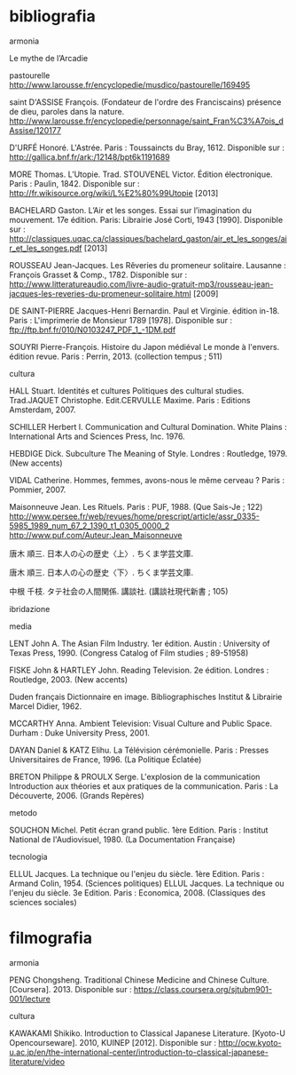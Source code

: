 bibliografia
============
armonia

Le mythe de l’Arcadie

pastourelle http://www.larousse.fr/encyclopedie/musdico/pastourelle/169495

saint D'ASSISE François. (Fondateur de l'ordre des Franciscains) présence de dieu, paroles dans la nature. http://www.larousse.fr/encyclopedie/personnage/saint_Fran%C3%A7ois_dAssise/120177

D'URFÉ Honoré. L'Astrée. Paris : Toussaincts du Bray, 1612. Disponible sur : http://gallica.bnf.fr/ark:/12148/bpt6k1191689

MORE Thomas. L’Utopie. Trad. STOUVENEL Victor. Édition électronique. Paris : Paulin, 1842. Disponible sur : http://fr.wikisource.org/wiki/L%E2%80%99Utopie [2013]

BACHELARD Gaston. L’Air et les songes. Essai sur l’imagination du mouvement. 17e édition. Paris: Librairie José Corti, 1943 [1990]. Disponible sur : http://classiques.uqac.ca/classiques/bachelard_gaston/air_et_les_songes/air_et_les_songes.pdf [2013]

ROUSSEAU Jean-Jacques. Les Rêveries du promeneur solitaire. Lausanne : François Grasset & Comp., 1782. Disponible sur : http://www.litteratureaudio.com/livre-audio-gratuit-mp3/rousseau-jean-jacques-les-reveries-du-promeneur-solitaire.html [2009]

DE SAINT-PIERRE Jacques-Henri Bernardin. Paul et Virginie. édition in-18. Paris : L'imprimerie de Monsieur 1789 [1978]. Disponible sur : ftp://ftp.bnf.fr/010/N0103247_PDF_1_-1DM.pdf

SOUYRI Pierre-François. Histoire du Japon médiéval Le monde à l'envers. édition revue. Paris : Perrin, 2013. (collection tempus ; 511)



cultura

HALL Stuart. Identités et cultures Politiques des cultural studies. Trad.JAQUET Christophe. Edit.CERVULLE Maxime. Paris : Editions Amsterdam, 2007.

SCHILLER Herbert I. Communication and Cultural Domination. White Plains : International Arts and Sciences Press, Inc. 1976.

HEBDIGE Dick. Subculture The Meaning of Style. Londres : Routledge, 1979. (New accents)

VIDAL Catherine. Hommes, femmes, avons-nous le même cerveau ? Paris : Pommier, 2007.

Maisonneuve Jean. Les Rituels. Paris : PUF, 1988. (Que Sais-Je ; 122) http://www.persee.fr/web/revues/home/prescript/article/assr_0335-5985_1989_num_67_2_1390_t1_0305_0000_2
http://www.puf.com/Auteur:Jean_Maisonneuve


唐木 順三. 日本人の心の歴史〈上〉. ちくま学芸文庫.

唐木 順三. 日本人の心の歴史〈下〉. ちくま学芸文庫.


中根 千枝. タテ社会の人間関係. 講談社. (講談社現代新書 ; 105) 



ibridazione



media

LENT John A. The Asian Film Industry. 1er édition. Austin : University of Texas Press, 1990. (Congress Catalog of Film studies ; 89-51958)

FISKE John & HARTLEY John. Reading Television. 2e édition. Londres : Routledge, 2003. (New accents)

Duden français Dictionnaire en image. Bibliographisches Institut & Librairie Marcel Didier, 1962.

MCCARTHY Anna. Ambient Television: Visual Culture and Public Space. Durham : Duke University Press, 2001.

DAYAN Daniel & KATZ Elihu. La Télévision cérémonielle. Paris : Presses Universitaires de France, 1996. (La Politique Éclatée)

BRETON Philippe & PROULX Serge. L'explosion de la communication Introduction aux théories et aux pratiques de la communication. Paris : La Découverte, 2006. (Grands Repères)


metodo

SOUCHON Michel. Petit écran grand public. 1ère Edition. Paris : Institut National de l'Audiovisuel, 1980. (La Documentation Française) 


tecnologia

ELLUL Jacques. La technique ou l'enjeu du siècle. 1ère Edition. Paris : Armand Colin, 1954. (Sciences politiques) 
ELLUL Jacques. La technique ou l'enjeu du siècle. 3e Edition. Paris : Economica, 2008. (Classiques des sciences sociales)




filmografia
============
armonia

PENG Chongsheng. Traditional Chinese Medicine and Chinese Culture. [Coursera]. 2013. Disponible sur : https://class.coursera.org/sjtubm901-001/lecture


cultura

KAWAKAMI Shikiko. Introduction to Classical Japanese Literature. [Kyoto-U Opencourseware]. 2010, KUINEP [2012]. Disponible sur : http://ocw.kyoto-u.ac.jp/en/the-international-center/introduction-to-classical-japanese-literature/video
